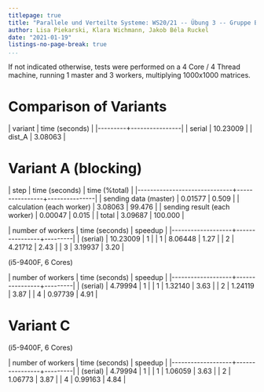 ```yaml
---
titlepage: true
title: "Parallele und Verteilte Systeme: WS20/21 -- Übung 3 -- Gruppe B"
author: Lisa Piekarski, Klara Wichmann, Jakob Béla Ruckel
date: "2021-01-19"
listings-no-page-break: true
...
```


If not indicated otherwise, tests were performed on a
4 Core / 4 Thread machine, running 1 master and
3 workers, multiplying 1000x1000 matrices.

# Comparison of Variants

| variant | time (seconds) |
|---------+----------------|
| serial  |       10.23009 |
| dist_A  |        3.08063 |



# Variant A (blocking)

| step                         | time (seconds) | time (%total) |
|------------------------------+----------------+---------------|
| sending data (master)        |        0.01577 |         0.509 |
| calculation  (each worker)   |        3.08063 |        99.476 |
| sending result (each worker) |        0.00047 |         0.015 |
| total                        |        3.09687 |       100.000 |

| number of workers | time (seconds) | speedup |
|-------------------+----------------+---------|
|          (serial) |       10.23009 |       1 |
|                 1 |        8.06448 |    1.27 |
|                 2 |        4.21712 |    2.43 |
|                 3 |        3.19937 |    3.20 |


(i5-9400F, 6 Cores)

| number of workers | time (seconds) | speedup |
|-------------------+----------------+---------|
|          (serial) |        4.79994 |       1 |
|                 1 |        1.32140 |    3.63 |
|                 2 |        1.24119 |    3.87 |
|                 4 |        0.97739 |    4.91 |



# Variant C

(i5-9400F, 6 Cores)

| number of workers | time (seconds) | speedup |
|-------------------+----------------+---------|
|          (serial) |        4.79994 |       1 |
|                 1 |        1.06059 |    3.63 |
|                 2 |        1.06773 |    3.87 |
|                 4 |        0.99163 |    4.84 |